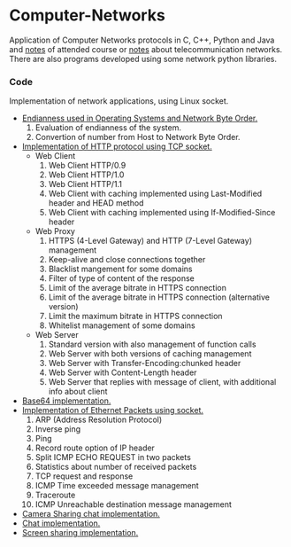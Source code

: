 # Computer-Networks
Application of Computer Networks protocols in C, C++, Python and Java and [notes](https://github.com/RaffaDNDM/Computer-Networks/blob/master/Computer_networks.pdf) of attended course or [notes](https://github.com/RaffaDNDM/Computer-Networks/blob/master/Telecommunication_networks.pdf) about telecommunication networks.
There are also programs developed using some network python libraries.

### Code
Implementation of network applications, using Linux socket.
- [Endianness used in Operating Systems and Network Byte Order.](endianness)
  1. Evaluation of endianness of the system.
  2. Convertion of number from Host to Network Byte Order.
- [Implementation of HTTP protocol using TCP socket.](http)
  - Web Client
    1. Web Client HTTP/0.9
    2. Web Client HTTP/1.0
    3. Web Client HTTP/1.1
    4. Web Client with caching implemented using Last-Modified header and HEAD method
    5. Web Client with caching implemented using If-Modified-Since header
  - Web Proxy
    1. HTTPS (4-Level Gateway) and HTTP (7-Level Gateway) management
    2. Keep-alive and close connections together
    3. Blacklist mangement for some domains
    4. Filter of type of content of the response
    5. Limit of the average bitrate in HTTPS connection
    6. Limit of the average bitrate in HTTPS connection (alternative version)
    7. Limit the maximum bitrate in HTTPS connection
    8. Whitelist management of some domains
  - Web Server
    1. Standard version with also management of function calls
    2. Web Server with both versions of caching management
    2. Web Server with Transfer-Encoding:chunked header
    3. Web Server with Content-Length header
    5. Web Server that replies with message of client, with additional info about client
- [Base64 implementation.](base64)
- [Implementation of Ethernet Packets using socket.](dll)
  1. ARP (Address Resolution Protocol)
  2. Inverse ping
  3. Ping
  4. Record route option of IP header
  5. Split ICMP ECHO REQUEST in two packets
  6. Statistics about number of received packets
  7. TCP request and response
  8. ICMP Time exceeded message management
  9. Traceroute
  10. ICMP Unreachable destination message management
- [Camera Sharing chat implementation.](camera_chat)
- [Chat implementation.](gui_chat)
- [Screen sharing implementation.](screen_sharing)
